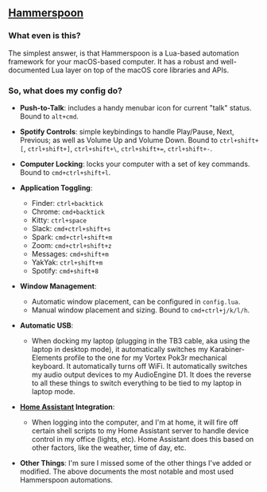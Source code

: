## [ Hammerspoon ](https://www.hammerspoon.org)

### What even is this?

The simplest answer, is that Hammerspoon is a Lua-based automation framework for
your macOS-based computer. It has a robust and well-documented Lua layer on top
of the macOS core libraries and APIs.

### So, what does my config do?

- **Push-to-Talk**: includes a handy menubar icon for current "talk" status. Bound to `alt+cmd`.

- **Spotify Controls**: simple keybindings to handle Play/Pause, Next, Previous;
as well as Volume Up and Volume Down. Bound to `ctrl+shift+[`, `ctrl+shift+]`,
`ctrl+shift+\`, `ctrl+shift+=`, `ctrl+shift+-`.

- **Computer Locking**: locks your computer with a set of key commands. Bound to
`cmd+ctrl+shift+l`.

- **Application Toggling**:
  * Finder: `ctrl+backtick`
  * Chrome: `cmd+backtick`
  * Kitty: `ctrl+space`
  * Slack: `cmd+ctrl+shift+s`
  * Spark: `cmd+ctrl+shift+m`
  * Zoom: `cmd+ctrl+shift+z`
  * Messages: `cmd+shift+m`
  * YakYak: `ctrl+shift+m`
  * Spotify: `cmd+shift+8`

- **Window Management**:
  * Automatic window placement, can be configured in `config.lua`.
  * Manual window placement and sizing. Bound to `cmd+ctrl+j/k/l/h`.

- **Automatic USB**:
  * When docking my laptop (plugging in the TB3 cable, aka using the laptop in
  desktop mode), it automatically switches my Karabiner-Elements profile to the
  one for my Vortex Pok3r mechanical keyboard. It automatically turns off WiFi.
  It automatically switches my audio output devices to my AudioEngine D1.
  It does the reverse to all these things to switch everything to be tied to
  my laptop in laptop mode.

- **[Home Assistant](https://www.home-assistant.io/) Integration**:
  * When logging into the computer, and I'm at home, it will fire off certain
  shell scripts to my Home Assistant server to handle device control in my
  office (lights, etc). Home Assistant does this based on other factors, like
  the weather, time of day, etc.

- **Other Things**: I'm sure I missed some of the other things I've added or
modified. The above documents the most notable and most used Hammerspoon automations.
